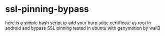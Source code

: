 # ssl-pinning-bypass
here is a simple bash script to add your burp suite certificate as root in android and bypass SSL pinning
tested in ubuntu with genymotion
by wall3
